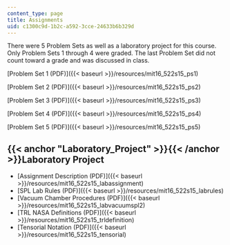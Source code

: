 ```yaml
---
content_type: page
title: Assignments
uid: c1300c9d-1b2c-a592-3cce-24633b6b329d
---
```


There were 5 Problem Sets as well as a laboratory project for this course. Only Problem Sets 1 through 4 were graded. The last Problem Set did not count toward a grade and was discussed in class.

[Problem Set 1 (PDF)]({{< baseurl >}}/resources/mit16_522s15_ps1)

[Problem Set 2 (PDF)]({{< baseurl >}}/resources/mit16_522s15_ps2)

[Problem Set 3 (PDF)]({{< baseurl >}}/resources/mit16_522s15_ps3)

[Problem Set 4 (PDF)]({{< baseurl >}}/resources/mit16_522s15_ps4)

[Problem Set 5 (PDF)]({{< baseurl >}}/resources/mit16_522s15_ps5)

{{< anchor "Laboratory_Project" >}}{{< /anchor >}}Laboratory Project
--------------------------------------------------------------------

*   [Assignment Description (PDF)]({{< baseurl >}}/resources/mit16_522s15_labassignment)
*   [SPL Lab Rules (PDF)]({{< baseurl >}}/resources/mit16_522s15_labrules)
*   [Vacuum Chamber Procedures (PDF)]({{< baseurl >}}/resources/mit16_522s15_labvacuumspl2)
*   [TRL NASA Definitions (PDF)]({{< baseurl >}}/resources/mit16_522s15_trldefinition)
*   [Tensorial Notation (PDF)]({{< baseurl >}}/resources/mit16_522s15_tensorial)